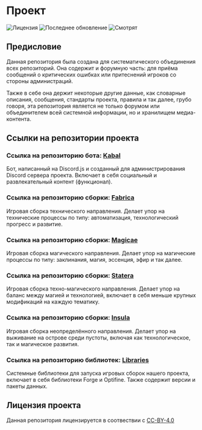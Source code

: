 # Проект
![Лицензия](https://img.shields.io/github/license/Avandelta/Delta?label=%D0%9B%D0%B8%D1%86%D0%B5%D0%BD%D0%B7%D0%B8%D1%8F&style=flat-square)
![Последнее обновление](https://img.shields.io/github/last-commit/Avandelta/Delta?label=%D0%9F%D0%BE%D1%81%D0%BB%D0%B5%D0%B4%D0%BD%D0%B5%D0%B5%20%D0%BE%D0%B1%D0%BD%D0%BE%D0%B2%D0%BB%D0%B5%D0%BD%D0%B8%D0%B5&style=flat-square)
![Смотрят](https://img.shields.io/github/watchers/Avandelta/Delta?label=%D0%A1%D0%BC%D0%BE%D1%82%D1%80%D1%8F%D1%82&style=flat-square)

## Предисловие

Данная репозитория была создана для систематического объединения всех репозиторий. Она содержит и форумную часть: для приёма сообщений о критических ошибках или притеснений игроков со стороны администраций. 

Также в себе она держит некоторые другие данные, как словарные описания, сообщения, стандарты проекта, правила и так далее, грубо говоря, эта репозитория является не только форумом или объединителем всей системной информации, но и хранилищем медиа-контента.

## Ссылки на репозитории проекта

### Ссылка на репозиторию бота: [Kabal](https://github.com/Avandelta/Kabal)

Бот, написанный на Discord.js и созданный для администрирования Discord сервера проекта. Включает в себя социальный и развлекательный контент (функционал).

### Ссылка на репозиторию сборки: [Fabrica](https://github.com/Avandelta/Fabrica)

Игровая сборка технического направления. Делает упор на технические процессы по типу: автоматизация, технологический прогресс и развитие.

### Ссылка на репозиторию сборки: [Magicae](https://github.com/Avandelta/Magicae)

Игровая сборка магического направления. Делает упор на магические процессы по типу: заклинания, магия, эссенция, эфир и так далее.

### Ссылка на репозиторию сборки: [Statera](https://github.com/Avandelta/Statera)

Игровая сборка техно-магического направления. Делает упор на баланс между магией и технологией, включает в себя меньше крупных модификаций на каждую тематику.

### Ссылка на репозиторию сборки: [Insula](https://github.com/Avandelta/Insula)

Игровая сборка неопределённого направления. Делает упор на выживание на острове среди пустоты, включая как технологическое, так и магическое развития.

### Ссылка на репозиторию библиотек: [Libraries](https://github.com/Avandelta/Libraries)

Системные библиотеки для запуска игровых сборок нашего проекта, включает в себя библиотеки Forge и Optifine. Также содержит версии и пакеты данных.

## Лицензия проекта

Данная репозитория лицензируется в соотвествии с [CC-BY-4.0](https://github.com/Avandelta/Delta/blob/master/LICENCE)